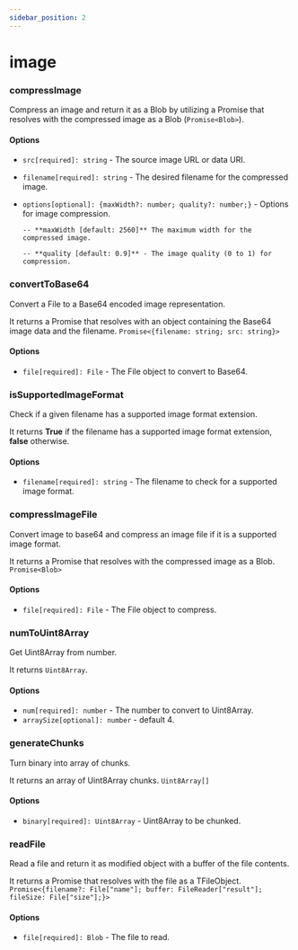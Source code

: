 ```yaml
---
sidebar_position: 2
---
```


# image

### compressImage

Compress an image and return it as a Blob by utilizing a Promise that resolves with the compressed image as a Blob (`Promise<Blob>`).

#### Options

-   `src[required]: string` - The source image URL or data URI.
-   `filename[required]: string` - The desired filename for the compressed image.
-   `options[optional]: {maxWidth?: number; quality?: number;}` - Options for image compression.

        -- **maxWidth [default: 2560]** The maximum width for the compressed image.

        -- **quality [default: 0.9]** - The image quality (0 to 1) for compression.

### convertToBase64

Convert a File to a Base64 encoded image representation.

It returns a Promise that resolves with an object containing the Base64 image data and the filename. `Promise<{filename: string; src: string}>`

#### Options

-   `file[required]: File` - The File object to convert to Base64.

### isSupportedImageFormat

Check if a given filename has a supported image format extension.

It returns **True** if the filename has a supported image format extension, **false** otherwise.

#### Options

-   `filename[required]: string` - The filename to check for a supported image format.

### compressImageFile

Convert image to base64 and compress an image file if it is a supported image format.

It returns a Promise that resolves with the compressed image as a Blob. `Promise<Blob>`

#### Options

-   `file[required]: File` - The File object to compress.

### numToUint8Array

Get Uint8Array from number.

It returns `Uint8Array`.

#### Options

-   `num[required]: number` - The number to convert to Uint8Array.
-   `arraySize[optional]: number` - default 4.

### generateChunks

Turn binary into array of chunks.

It returns an array of Uint8Array chunks. `Uint8Array[]`

#### Options

-   `binary[required]: Uint8Array` - Uint8Array to be chunked.

### readFile

Read a file and return it as modified object with a buffer of the file contents.

It returns a Promise that resolves with the file as a TFileObject. `Promise<{filename?: File["name"]; buffer: FileReader["result"]; fileSize: File["size"];}>`

#### Options

-   `file[required]: Blob` - The file to read.
